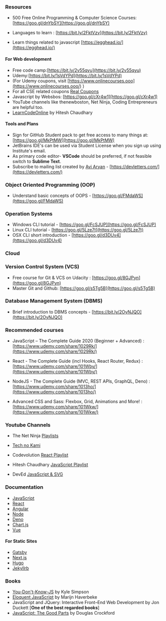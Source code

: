 ### Resources

- 500 Free Online Programming &amp; Computer Science Courses: [https://goo.gl/dnYbSY](https://goo.gl/dnYbSY)

- Languages to learn : [https://bit.ly/2FktVzv](https://bit.ly/2FktVzv)

- Learn things related to javascript [https://egghead.io/](https://egghead.io/)

#### For Web development

- Free code camp:[https://bit.ly/2v55qyu](https://bit.ly/2v55qyu)
- Udemy:[https://bit.ly/1sVdYPd](https://bit.ly/1sVdYPd)
- (For Udemy coupons, visit [https://www.onlinecourses.ooo](https://www.onlinecourses.ooo/) )
- For all CSE related coupons [Real Coupons](https://www.real.discount/)
- Javascript by Websbos: [https://goo.gl/cXr4w1](https://goo.gl/cXr4w1)
- YouTube channels like thenewboston, Net Ninja, Coding Entrepreneurs are helpful too.
- [LearnCodeOnline](https://courses.learncodeonline.in/learn) by Hitesh Chaudhary 

#### Tools and Plans

- Sign for GitHub Student pack to get free access to many things at: [https://goo.gl/MkPtMW](https://goo.gl/MkPtMW)
- JetBrains IDE&#39;s can be used via Student License when you sign up using Institute&#39;s email.
- As primary code editor- **VSCode** should be preferred, if not feasible switch to **Sublime Text**.
- Subscribe to mailing list created by [Avi Aryan](https://github.com/aviaryan/) - [https://devletters.com/](https://devletters.com/)

### Object Oriented Programming (OOP)

- Understand basic concepts of OOPS - [https://goo.gl/FMdaWS](https://goo.gl/FMdaWS)

### Operation Systems

- Windows CLI tutorial - [https://goo.gl/FcSJUP](https://goo.gl/FcSJUP)
- Linux CLI tutorial - [https://goo.gl/5Lze7t](https://goo.gl/5Lze7t)
- OSX CLI short introduction - [https://goo.gl/d3DUv4](https://goo.gl/d3DUv4)

### Cloud

### Version Control System (VCS)

- Free course for Git &amp; VCS on Udacity : [https://goo.gl/8GJPyn](https://goo.gl/8GJPyn)
- Master Git and Github: [https://goo.gl/s5Tg5B](https://goo.gl/s5Tg5B)

### Database Management System (DBMS)

- Brief introduction to DBMS concepts - [https://bit.ly/2OyNJQO](https://bit.ly/2OyNJQO)

### Recommended courses 

- JavaScript – The Complete Guide 2020 (Beginner + Advanced) : [https://www.udemy.com/share/1029Rk/](https://www.udemy.com/share/1029Rk/)

- React - The Complete Guide (incl Hooks, React Router, Redux) : [https://www.udemy.com/share/101Wby/](https://www.udemy.com/share/101Wby/)

- NodeJS - The Complete Guide (MVC, REST APIs, GraphQL, Deno) : [https://www.udemy.com/share/1013ho/](https://www.udemy.com/share/1013ho/)

- Advanced CSS and Sass: Flexbox, Grid, Animations and More! : [https://www.udemy.com/share/101Wkw/](https://www.udemy.com/share/101Wkw/)

### Youtube Channels 

- The Net Ninja [Playlists](https://www.youtube.com/channel/UCW5YeuERMmlnqo4oq8vwUpg/playlists)

- [Tech no Kami](https://www.youtube.com/channel/UCEOlPDwCfKExEiyBrIo4gOg/featured)

- Codevolution [React Playlist](https://www.youtube.com/playlist?list=PLC3y8-rFHvwgg3vaYJgHGnModB54rxOk3)

- Hitesh Chaudhary [JavaScript Playlist](https://www.youtube.com/playlist?list=PLC3y8-rFHvwgg3vaYJgHGnModB54rxOk3)

- DevEd [JavaScript & SVG](https://www.youtube.com/channel/UClb90NQQcskPUGDIXsQEz5Q)

### Documentation

- [JavaScript](https://developer.mozilla.org/en-US/docs/Web/javascript)
- [React](https://reactjs.org/docs/getting-started.html)
- [Angular](https://angular.io/docs)
- [Node](https://nodejs.org/en/docs/)
- [Deno](https://doc.deno.land/https/github.com/denoland/deno/releases/latest/download/lib.deno.d.ts)
- [Chart.js](https://www.chartjs.org/docs/latest/)
- [Vue](https://vuejs.org/v2/guide/)

#### For Static Sites

- [Gatsby](https://www.gatsbyjs.com/docs/)
- [Next.js](https://nextjs.org/docs)
- [Hugo](https://gohugo.io/documentation/)
- [Jekyllrb](https://jekyllrb.com/docs/)

### Books

- [You-Don't-Know-JS](https://github.com/getify/You-Dont-Know-JS) by Kyle Simpson
- [Eloquent JavaScript](https://eloquentjavascript.net/Eloquent_JavaScript.pdf) by Marijn Haverbeke
- JavaScript and JQuery: Interactive Front–End Web Development by Jon Duckett [**One of the best regarded books**]
- [JavaScript: The Good Parts](https://www.academia.edu/40689789/JavaScript_The_Good_Parts_by_Douglas_Crockford) by Douglas Crockford
